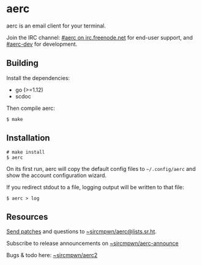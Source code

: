 # aerc

aerc is an email client for your terminal.

Join the IRC channel: [#aerc on irc.freenode.net](http://webchat.freenode.net/?channels=aerc&uio=d4)
for end-user support, and [#aerc-dev](http://webchat.freenode.net/?channels=aerc-dev&uio=d4)
for development.

## Building

Install the dependencies:

- go (>=1.12)
- scdoc

Then compile aerc:

    $ make

## Installation

    # make install
    $ aerc

On its first run, aerc will copy the default config files to `~/.config/aerc`
and show the account configuration wizard.

If you redirect stdout to a file, logging output will be written to that file:

    $ aerc > log

## Resources

[Send patches](https://git-send-email.io) and questions to
[~sircmpwn/aerc@lists.sr.ht](https://lists.sr.ht/~sircmpwn/aerc).

Subscribe to release announcements on
[~sircmpwn/aerc-announce](https://lists.sr.ht/~sircmpwn/aerc-announce)

Bugs & todo here: [~sircmpwn/aerc2](https://todo.sr.ht/~sircmpwn/aerc2)
